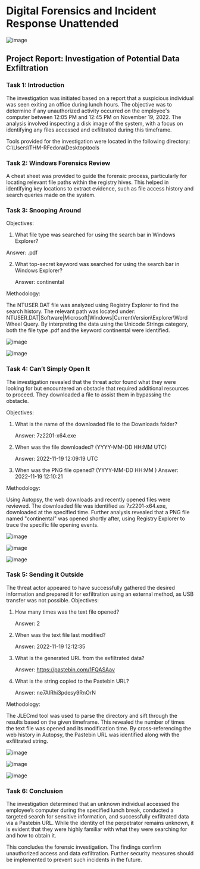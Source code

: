 # Digital Forensics and Incident Response Unattended

![image](https://github.com/user-attachments/assets/da1475b4-61bd-4fd7-a766-54ef1658cbe3)

## Project Report: Investigation of Potential Data Exfiltration

### Task 1: Introduction

The investigation was initiated based on a report that a suspicious individual was seen exiting an office during lunch hours. The objective was to determine if any unauthorized activity occurred on the employee's computer between 12:05 PM and 12:45 PM on November 19, 2022. The analysis involved inspecting a disk image of the system, with a focus on identifying any files accessed and exfiltrated during this timeframe.

Tools provided for the investigation were located in the following directory:
C:\Users\THM-RFedora\Desktop\tools

### Task 2: Windows Forensics Review

A cheat sheet was provided to guide the forensic process, particularly for locating relevant file paths within the registry hives. This helped in identifying key locations to extract evidence, such as file access history and search queries made on the system.

### Task 3: Snooping Around

Objectives:

1. What file type was searched for using the search bar in Windows Explorer?
    
  Answer: .pdf

2. What top-secret keyword was searched for using the search bar in Windows Explorer?

   Answer: continental

Methodology:

The NTUSER.DAT file was analyzed using Registry Explorer to find the search history. The relevant path was located under:
NTUSER.DAT|Software|Microsoft|Windows|CurrentVersion\Explorer\Word Wheel Query.
By interpreting the data using the Unicode Strings category, both the file type .pdf and the keyword continental were identified.

![image](https://github.com/user-attachments/assets/2b139c3b-fd52-41f8-a0d1-68fa1cd1fdd3)

![image](https://github.com/user-attachments/assets/eab0486f-2aca-4cc4-af44-428c58821937)

### Task 4: Can’t Simply Open It

The investigation revealed that the threat actor found what they were looking for but encountered an obstacle that required additional resources to proceed. They downloaded a file to assist them in bypassing the obstacle.

Objectives:

1. What is the name of the downloaded file to the Downloads folder?


   Answer: 7z2201-x64.exe

2. When was the file downloaded? (YYYY-MM-DD HH:MM
    UTC)

   Answer: 2022-11-19 12:09:19 UTC

3. When was the PNG file opened? (YYYY-MM-DD HH:MM
    )
    Answer: 2022-11-19 12:10:21

Methodology:

Using Autopsy, the web downloads and recently opened files were reviewed. The downloaded file was identified as 7z2201-x64.exe, downloaded at the specified time. Further analysis revealed that a PNG file named "continental" was opened shortly after, using Registry Explorer to trace the specific file opening events.

![image](https://github.com/user-attachments/assets/0df3f4ff-f386-4409-b727-2bc531878924)

![image](https://github.com/user-attachments/assets/048170a8-dc37-4657-adbd-75e714c64bf0)

![image](https://github.com/user-attachments/assets/cedbd704-9092-45fa-9824-f320f5b79791)

### Task 5: Sending it Outside

The threat actor appeared to have successfully gathered the desired information and prepared it for exfiltration using an external method, as USB transfer was not possible.
Objectives:

1. How many times was the text file opened?

   Answer: 2

2. When was the text file last modified?

   Answer: 2022-11-19 12:12:35

3. What is the generated URL from the exfiltrated data?

   Answer: https://pastebin.com/1FQASAav

4. What is the string copied to the Pastebin URL?

   Answer: ne7AIRhi3pdesy9RnOrN

Methodology:

The JLECmd tool was used to parse the directory and sift through the results based on the given timeframe. This revealed the number of times the text file was opened and its modification time. By cross-referencing the web history in Autopsy, the Pastebin URL was identified along with the exfiltrated string.

![image](https://github.com/user-attachments/assets/865b6a9b-b97b-4df7-9a9b-2d156792a163)

![image](https://github.com/user-attachments/assets/db680410-f636-44ca-9a8e-98904b1d4eb6)

![image](https://github.com/user-attachments/assets/ae940211-7f3d-431f-8cb4-c02c456682b9)

### Task 6: Conclusion

The investigation determined that an unknown individual accessed the employee’s computer during the specified lunch break, conducted a targeted search for sensitive information, and successfully exfiltrated data via a Pastebin URL. While the identity of the perpetrator remains unknown, it is evident that they were highly familiar with what they were searching for and how to obtain it.

This concludes the forensic investigation. The findings confirm unauthorized access and data exfiltration. Further security measures should be implemented to prevent such incidents in the future.


